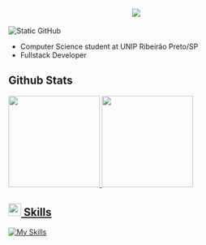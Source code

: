 <h1 align="center">
  <img src="https://readme-typing-svg.herokuapp.com?font=Fira+Code&weight=500&size=30&duration=4500&pause=100&color=5D8AD3&center=true&vCenter=true&width=440&lines=Hello+There+%F0%9F%91%8B!;Welcome+to+my+GitHub!">
</h1>

<img src="https://img.shields.io/static/v1?label=Overview&message=Luiz Fernandes&color=8b00c2&style=for-the-badge&logo=GitHub" alt="Static GitHub">

- Computer Science student at UNIP Ribeirão Preto/SP
- Fullstack Developer

## <b>Github Stats</b>
<div>
  <a href="[https://github.com/luizpfern](https://github.com/luizpfern)"> 
  <img height="180em" src="https://github-readme-stats-sigma-five.vercel.app/api?username=luizpfern&show_icons=true&theme=tokyonight"/>
  <img height="180em" src="https://github-readme-stats-sigma-five.vercel.app/api/top-langs/?username=luizpfern&layout=compact&theme=tokyonight"/>
</div>
    
## <img src="https://media2.giphy.com/media/QssGEmpkyEOhBCb7e1/giphy.gif?cid=ecf05e47a0n3gi1bfqntqmob8g9aid1oyj2wr3ds3mg700bl&rid=giphy.gif" width ="25"><b> Skills</b>

[![My Skills](https://skillicons.dev/icons?i=js,ts,nodejs,html,css,angular,java,py,cs,mysql,mongodb)](https://skillicons.dev)
